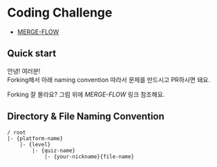 # Coding Challenge

* [MERGE-FLOW](docs/MERGE-FLOW.md)

## Quick start

안녕! 여러분!  
Forking해서 아래 naming convention 따라서 문제를 만드시고 PR하시면 돼요.

Forking 잘 몰라요? 그럼 위에 *MERGE-FLOW* 링크 참조해요.


## Directory & File Naming Convention

```
/ root
|- {platform-name}
    |- {level}
        |- {quiz-name}
            |- {your-nickname}{file-name}
```

